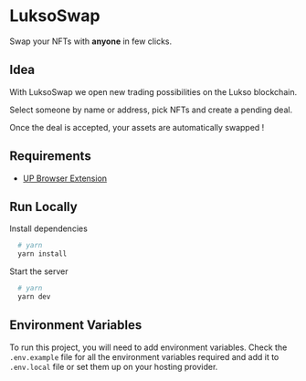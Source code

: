 # LuksoSwap

Swap your NFTs with **anyone** in few clicks.

## Idea

With LuksoSwap we open new trading possibilities on the Lukso blockchain.

Select someone by name or address, pick NFTs and create a pending deal.

Once the deal is accepted, your assets are automatically swapped !

## Requirements

- [UP Browser Extension](https://chromewebstore.google.com/detail/universal-profiles/abpickdkkbnbcoepogfhkhennhfhehfn?pli=1)

## Run Locally

Install dependencies

```bash
  # yarn
  yarn install
```

Start the server

```bash
  # yarn
  yarn dev
```

## Environment Variables

To run this project, you will need to add environment variables. Check the `.env.example` file for all the environment variables required and add it to `.env.local` file or set them up on your hosting provider.
